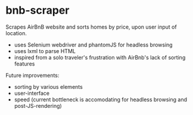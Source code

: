# bnb-scraper
Scrapes AirBnB website and sorts homes by price, upon user input of location. 
- uses Selenium webdriver and phantomJS for headless browsing 
- uses lxml to parse HTML
- inspired from a solo traveler's frustration with AirBnb's lack of sorting features

Future improvements: 
- sorting by various elements 
- user-interface
- speed (current bottleneck is accomodating for headless browsing and post-JS-rendering)
